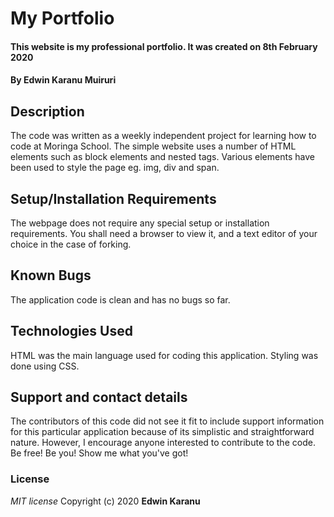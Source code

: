 # My Portfolio
#### This website is my professional portfolio. It was created on 8th February 2020

#### By **Edwin Karanu Muiruri**

## Description
The code was written as a weekly independent project for learning how to code at Moringa School. The simple website uses a number of HTML elements such as block elements and nested tags.
Various elements have been used to style the page eg. img, div and span.

## Setup/Installation Requirements
The webpage does not require any special setup or installation requirements. You shall need a browser to view it, and a text editor of your choice in the case of forking.

## Known Bugs
The application code is clean and has no bugs so far.

## Technologies Used
 HTML was the main language used for coding this application. Styling was done using CSS.
## Support and contact details
The contributors of this code did not see it fit to include support information for this particular application because of its simplistic and straightforward nature. However, I encourage anyone interested to contribute to the code. Be free! Be you! Show me what you've got!
### License
*MIT license*
Copyright (c) 2020 **Edwin Karanu** 
  

